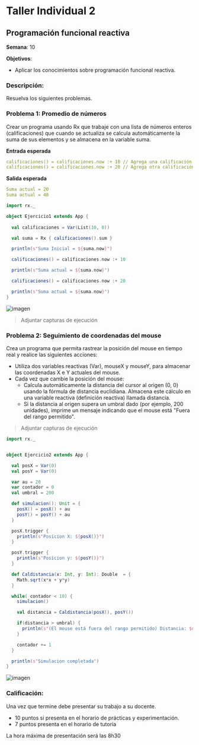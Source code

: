 # Taller Individual  2
## Programación funcional reactiva

**Semana**: 10

**Objetivos**:

- Aplicar los conocimientos sobre programación funcional reactiva.

### Descripción:

Resuelva los siguientes problemas.

### Problema 1: Promedio de números

Crear un programa usando Rx que trabaje con una lista de números enteros (calificaciones) que cuando se actualiza se calcula automáticamente la suma de sus elementos y se almacena en la variable suma.

**Entrada esperada**
```yaml
calificaciones() = calificaciones.now :+ 10 // Agrega una calificación
calificaciones() = calificaciones.now :+ 20 // Agrega otra calificación
```

**Salida esperada**
```yaml
Suma actual = 20
Suma actual = 40
```

```Scala
import rx._

object Ejercicio1 extends App {
  
  val calificaciones = Var(List(10, 0))

  val suma = Rx { calificaciones().sum }

  println(s"Suma Inicial = ${suma.now}")

  calificaciones() = calificaciones.now :+ 10

  println(s"Suma actual = ${suma.now}")

  calificaciones() = calificaciones.now :+ 20

  println(s"Suma actual = ${suma.now}")
}
```


![imagen](https://github.com/user-attachments/assets/fda50d6e-7c98-4a27-ac79-83212e86f198)

> Adjuntar capturas de ejecución

### Problema 2: Seguimiento de coordenadas del mouse
Crea un programa que permita rastrear la posición del mouse en tiempo real y realice las siguientes acciones:

- Utiliza dos variables reactivas (Var), mouseX y mouseY, para almacenar las coordenadas X e Y actuales del mouse.
- Cada vez que cambie la posición del mouse:
  - Calcula automáticamente la distancia del cursor al origen (0, 0) usando la fórmula de distancia euclidiana. Almacena este cálculo en una variable reactiva (definición reactiva) llamada distancia.
  - Si la distancia al origen supera un umbral dado (por ejemplo, 200 unidades), imprime un mensaje indicando que el mouse está "Fuera del rango permitido".

> Adjuntar capturas de ejecución

```Scala
import rx._


object Ejercicio2 extends App {

  val posX = Var(0)
  val posY = Var(0)

  var au = 20
  var contador = 0
  val umbral = 200

  def simulacion(): Unit = {
    posX() = posX() + au
    posY() = posY() + au
  }

  posX.trigger {
    println(s"Posicion X: ${posX()}")
  }

  posY.trigger {
    println(s"Posicion y: ${posY()}")
  }

  def Caldistancia(x: Int, y: Int): Double  = {
    Math.sqrt(x*x + y*y)
  }

  while( contador < 10) {
    simulacion()

    val distancia = Caldistancia(posX(), posY())

    if(distancia > umbral) {
      println(s"(El mouse está fuera del rango permitido) Distancia: $distancia")
    }

    contador += 1
  }

  println(s"Simulacion completada")
}
```

![imagen](https://github.com/user-attachments/assets/423b2880-53eb-4bd4-85b5-40c4b748edc3)


### Calificación:

Una vez que termine debe presentar su trabajo a su docente.

- 10 puntos si presenta en el horario de prácticas y experimentación.
- 7 puntos presenta en el horario de tutoría

La hora máxima de presentación será las 8h30
